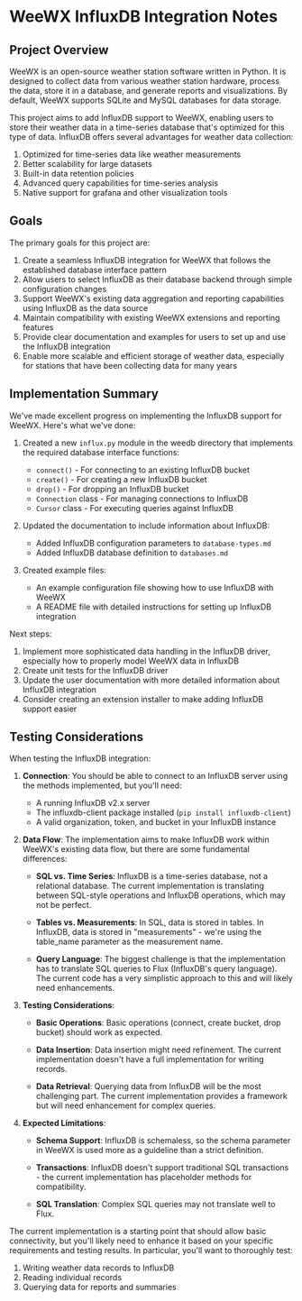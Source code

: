 # WeeWX InfluxDB Integration Notes

## Project Overview

WeeWX is an open-source weather station software written in Python. It is designed to collect data from various weather station hardware, process the data, store it in a database, and generate reports and visualizations. By default, WeeWX supports SQLite and MySQL databases for data storage.

This project aims to add InfluxDB support to WeeWX, enabling users to store their weather data in a time-series database that's optimized for this type of data. InfluxDB offers several advantages for weather data collection:

1. Optimized for time-series data like weather measurements
2. Better scalability for large datasets
3. Built-in data retention policies
4. Advanced query capabilities for time-series analysis
5. Native support for grafana and other visualization tools

## Goals

The primary goals for this project are:

1. Create a seamless InfluxDB integration for WeeWX that follows the established database interface pattern
2. Allow users to select InfluxDB as their database backend through simple configuration changes
3. Support WeeWX's existing data aggregation and reporting capabilities using InfluxDB as the data source
4. Maintain compatibility with existing WeeWX extensions and reporting features
5. Provide clear documentation and examples for users to set up and use the InfluxDB integration
6. Enable more scalable and efficient storage of weather data, especially for stations that have been collecting data for many years

## Implementation Summary

We've made excellent progress on implementing the InfluxDB support for WeeWX. Here's what we've done:

1. Created a new `influx.py` module in the weedb directory that implements the required database interface functions:
   - `connect()` - For connecting to an existing InfluxDB bucket
   - `create()` - For creating a new InfluxDB bucket
   - `drop()` - For dropping an InfluxDB bucket
   - `Connection` class - For managing connections to InfluxDB
   - `Cursor` class - For executing queries against InfluxDB

2. Updated the documentation to include information about InfluxDB:
   - Added InfluxDB configuration parameters to `database-types.md`
   - Added InfluxDB database definition to `databases.md`

3. Created example files:
   - An example configuration file showing how to use InfluxDB with WeeWX
   - A README file with detailed instructions for setting up InfluxDB integration

Next steps:

1. Implement more sophisticated data handling in the InfluxDB driver, especially how to properly model WeeWX data in InfluxDB
2. Create unit tests for the InfluxDB driver
3. Update the user documentation with more detailed information about InfluxDB integration
4. Consider creating an extension installer to make adding InfluxDB support easier

## Testing Considerations

When testing the InfluxDB integration:

1. **Connection**: You should be able to connect to an InfluxDB server using the methods implemented, but you'll need:
   - A running InfluxDB v2.x server
   - The influxdb-client package installed (`pip install influxdb-client`)
   - A valid organization, token, and bucket in your InfluxDB instance

2. **Data Flow**: The implementation aims to make InfluxDB work within WeeWX's existing data flow, but there are some fundamental differences:

   - **SQL vs. Time Series**: InfluxDB is a time-series database, not a relational database. The current implementation is translating between SQL-style operations and InfluxDB operations, which may not be perfect.
   
   - **Tables vs. Measurements**: In SQL, data is stored in tables. In InfluxDB, data is stored in "measurements" - we're using the table_name parameter as the measurement name.
   
   - **Query Language**: The biggest challenge is that the implementation has to translate SQL queries to Flux (InfluxDB's query language). The current code has a very simplistic approach to this and will likely need enhancements.

3. **Testing Considerations**:

   - **Basic Operations**: Basic operations (connect, create bucket, drop bucket) should work as expected.
   
   - **Data Insertion**: Data insertion might need refinement. The current implementation doesn't have a full implementation for writing records.
   
   - **Data Retrieval**: Querying data from InfluxDB will be the most challenging part. The current implementation provides a framework but will need enhancement for complex queries.

4. **Expected Limitations**:

   - **Schema Support**: InfluxDB is schemaless, so the schema parameter in WeeWX is used more as a guideline than a strict definition.
   
   - **Transactions**: InfluxDB doesn't support traditional SQL transactions - the current implementation has placeholder methods for compatibility.
   
   - **SQL Translation**: Complex SQL queries may not translate well to Flux.

The current implementation is a starting point that should allow basic connectivity, but you'll likely need to enhance it based on your specific requirements and testing results. In particular, you'll want to thoroughly test:

1. Writing weather data records to InfluxDB
2. Reading individual records
3. Querying data for reports and summaries